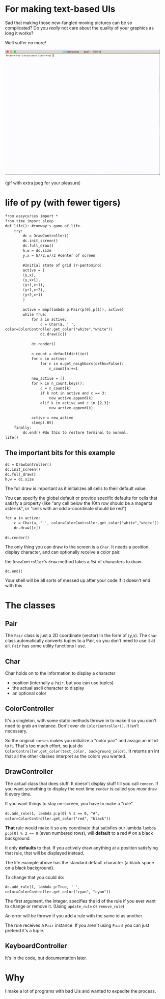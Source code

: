 # For making text-based UIs



Sad that making those new-fangled moving pictures can be so complicated?
Do you *really* not care about the quality of your graphics as long it works?

Well suffer no more!


![](./assets/life_example.gif)

(gif with extra jpeg for your pleasure)


# life of py (with fewer tigers)
```
from easycurses import *
from time import sleep
def life(): #conway's game of life. 
    try:
        dc = DrawController()
        dc.init_screen()
        dc.full_draw()
        h,w = dc.size
        y,x = h//2,w//2 #center of screen
        
        #Initial state of grid (r-pentomino)
        active = [
        (y,x),
        (y,x+1),
        (y+1,x+1),
        (y+1,x+2),
        (y+2,x+1)
        ]

        active = map(lambda p:Pair(p[0],p[1]), active)
        while True:
            for a in active:
                c = Char(a, ' ', color=ColorController.get_color("white","white"))
                dc.draw([c])

            dc.render()

            n_count = defaultdict(int)
            for o in active:
                for n in o.get_neighbors(ortho=False):
                    n_count[n]+=1

            new_active = []
            for k in n_count.keys():
                c = n_count[k]
                if k not in active and c == 3:
                    new_active.append(k)
                elif k in active and c in [2,3]:
                    new_active.append(k)

            active = new_active
            sleep(.05)
    finally:
        dc.end() #do this to restore terminal to normal.
life()
```

## The important bits for this example

```
dc = DrawController()
dc.init_screen()
dc.full_draw()
h,w = dc.size
```

The full draw is important as it initializes all cells to their default value.

You can specify the global default or provide specific defaults for cells that satisfy a property (like "any cell below the 10th row should be a magenta asterisk", or "cells with an odd x-coordinate should be red")

```
for a in active:
    c = Char(a, ' ', color=ColorController.get_color("white","white"))
    dc.draw([c])

dc.render()
```

The only thing you can draw to the screen is a `Char`. It needs a position, display character, and can optionally receive a color pair. 

the `DrawController`'s `draw` method takes a *list* of characters to draw.

```
dc.end()
```

Your shell will be all sorts of messed up after your code if it doesn't end with this.

# The classes

## Pair

The `Pair` class is just a 2D coordinate (vector) in the form of (y,x). The `Char` class automatically converts tuples to a Pair, so you don't need to use it at all. `Pair` has some utility functions I use. 

## Char

Char holds on to the information to display a character
* position (internally a `Pair`, but you can use tuples)
* the actual ascii character to display
* an optional color

## ColorController

It's a singleton, with some static methods thrown in to make it so you don't need to grab an instance. Don't ever do `ColorController()`. It isn't necessary.

So the original `curses` makes you initialize a "color pair" and assign an int id to it. That's too much effort, so just do `ColorController.get_color(text_color, background_color)`. It returns an int that all the other classes interpret as the colors you wanted. 

## DrawController

The actual class that does stuff. It doesn't display stuff till you call `render`. If you want something to display the next time `render` is called you *must* `draw` it every time. 

If you want things to stay on-screen, you have to make a "rule". 

`dc.add_rule(1, lambda p:p[0] % 2 == 0, "#", color=ColorController.get_color("red", "black"))`

**That** rule would make it so any coordinate that satisfies our lambda `lambda p:p[0] % 2 == 0` (even numbered rows), will **default** to a red # on a black background. 

It only **defaults** to that. If you actively draw anything at a position satisfying that rule, that will be displayed instead.

The life example above has the standard default character (a black space on a black background).

To change that you could do:

```
dc.add_rule(1, lambda p:True, ' ', color=ColorController.get_color("cyan", "cyan"))
```

The first argument, the integer, specifies the id of the rule if you ever want to change or remove it. (Using `update_rule` or `remove_rule`)

An error will be thrown if you add a rule with the same id as another.

The rule receives a `Pair` instance. If you aren't using `Pair`s you can just pretend it's a tuple.

## KeyboardController

It's in the code, but documentation later.

# Why
I make a lot of programs with bad UIs and wanted to expedite the process.
